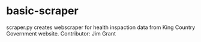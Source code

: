 # basic-scraper
scraper.py creates webscraper for health inspaction data from King Country Government website.
Contributor: Jim Grant